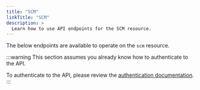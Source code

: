 ```yaml
---
title: "SCM"
linkTitle: "SCM"
description: >
  Learn how to use API endpoints for the SCM resource.
---
```


The below endpoints are available to operate on the `scm` resource.

:::warning
This section assumes you already know how to authenticate to the API.

To authenticate to the API, please review the [authentication documentation](/docs/reference/api/authentication/).
:::